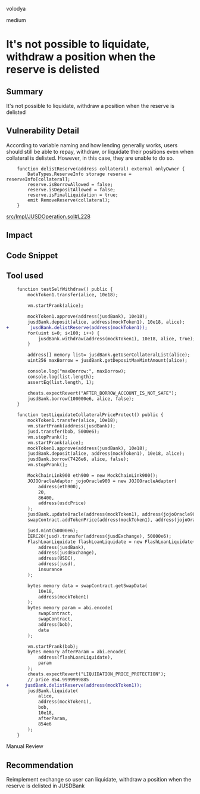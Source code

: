 volodya

medium

# It's not possible to liquidate, withdraw a position when the reserve is delisted

## Summary
It's not possible to liquidate, withdraw a position when the reserve is delisted
## Vulnerability Detail
According to variable naming and how lending generally works, users should still be able to repay, withdraw, or liquidate their positions even when collateral is delisted. However, in this case, they are unable to do so. 

```solidity
    function delistReserve(address collateral) external onlyOwner {
        DataTypes.ReserveInfo storage reserve = reserveInfo[collateral];
        reserve.isBorrowAllowed = false;
        reserve.isDepositAllowed = false;
        reserve.isFinalLiquidation = true;
        emit RemoveReserve(collateral);
    }
```
[src/Impl/JUSDOperation.sol#L228](https://github.com/sherlock-audit/2023-04-jojo/blob/main/JUSDV1/src/Impl/JUSDOperation.sol#L228)
## Impact

## Code Snippet

## Tool used
```diff
    function testSelfWithdraw() public {
        mockToken1.transfer(alice, 10e18);

        vm.startPrank(alice);

        mockToken1.approve(address(jusdBank), 10e18);
        jusdBank.deposit(alice, address(mockToken1), 10e18, alice);
+        jusdBank.delistReserve(address(mockToken1));
        for(uint i=0; i<100; i++) {
            jusdBank.withdraw(address(mockToken1), 10e18, alice, true);
        }

        address[] memory list= jusdBank.getUserCollateralList(alice);
        uint256 maxBorrow = jusdBank.getDepositMaxMintAmount(alice);

        console.log("maxBorrow:", maxBorrow);
        console.log(list.length);
        assertEq(list.length, 1);

        cheats.expectRevert("AFTER_BORROW_ACCOUNT_IS_NOT_SAFE");
        jusdBank.borrow(100000e6, alice, false);
    }

```

```diff
    function testLiquidateCollateralPriceProtect() public {
        mockToken1.transfer(alice, 10e18);
        vm.startPrank(address(jusdBank));
        jusd.transfer(bob, 5000e6);
        vm.stopPrank();
        vm.startPrank(alice);
        mockToken1.approve(address(jusdBank), 10e18);
        jusdBank.deposit(alice, address(mockToken1), 10e18, alice);
        jusdBank.borrow(7426e6, alice, false);
        vm.stopPrank();

        MockChainLink900 eth900 = new MockChainLink900();
        JOJOOracleAdaptor jojoOracle900 = new JOJOOracleAdaptor(
            address(eth900),
            20,
            86400,
            address(usdcPrice)
        );
        jusdBank.updateOracle(address(mockToken1), address(jojoOracle900));
        swapContract.addTokenPrice(address(mockToken1), address(jojoOracle900));

        jusd.mint(50000e6);
        IERC20(jusd).transfer(address(jusdExchange), 50000e6);
        FlashLoanLiquidate flashLoanLiquidate = new FlashLoanLiquidate(
            address(jusdBank),
            address(jusdExchange),
            address(USDC),
            address(jusd),
            insurance
        );

        bytes memory data = swapContract.getSwapData(
            10e18,
            address(mockToken1)
        );
        bytes memory param = abi.encode(
            swapContract,
            swapContract,
            address(bob),
            data
        );

        vm.startPrank(bob);
        bytes memory afterParam = abi.encode(
            address(flashLoanLiquidate),
            param
        );
        cheats.expectRevert("LIQUIDATION_PRICE_PROTECTION");
        // price 854.9999999885
+      jusdBank.delistReserve(address(mockToken1));
        jusdBank.liquidate(
            alice,
            address(mockToken1),
            bob,
            10e18,
            afterParam,
            854e6
        );
    }

```
Manual Review

## Recommendation
Reimplement exchange so user can liquidate, withdraw a position when the reserve is delisted in JUSDBank 
